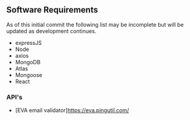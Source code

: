 ## Software Requirements

As of this initial commit the following list may be incomplete but will be updated as development continues.

* expressJS
* Node
* axios
* MongoDB
* Atlas
* Mongoose
* React


### API's
- [EVA email validator]<https://eva.pingutil.com/>